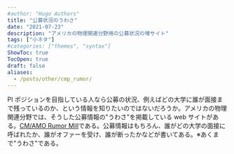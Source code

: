 ```yaml
---
#author: "Hugo Authors"
title: "公募状況のうわさ"
date: "2021-07-23"
description: "アメリカの物理関連分野用の公募状況の噂サイト"
tags: ["小ネタ"]
#categories: ["themes", "syntax"]
ShowToc: true
TocOpen: true
draft: false
aliases:
  - /posts/other/cmp_rumor/
---
```


PI ポジションを目指している人なら公募の状況、例えばどの大学に誰が面接まで残っているのか、という情報を知りたいのではないだろうか。アメリカの物理関連分野では、そうした公募情報の"うわさ"を掲載している web サイトがある。[CM/AMO Rumor Mill](http://www.cmamorumors.org/doku.php)である。公募情報はもちろん、誰がどの大学の面接に呼ばれたか、誰がオファーを受け、誰が断ったかなどが書いてある。※あくまで"うわさ"である。
